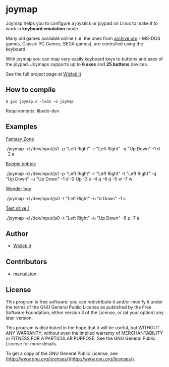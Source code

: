 # joymap

Joymap helps you to configure a joystick or joypad on Linux to make it to work in **keyboard emulation** mode.

Many old games available online (i.e. the ones from [archive.org](https://archive.org/) - MS-DOS games, Classic PC Games, SEGA games), are controlled using the keyboard.

With joymap you can map very easily keyboard keys to buttons and axes of the joypad. Joymaps supports up to **6 axes** and **25 buttons** devices.

See the full project page at [Wizlab.it](https://www.wizlab.it/code/joymap.html)


How to compile
--------------
    $ gcc joymap.c -lxdo -o joymap
Requirements: libxdo-dev


Examples
--------
[Fantasy Zone](http://www.retrosega.com/game.php?id=192)

./joymap -d /dev/input/js1 -p "Left Right" -r "Left Right" -q "Up Down" -1 d -3 s


[Bubble bobble](https://archive.org/details/msdos_Bubble_Bobble_1988)

./joymap -d /dev/input/js1 -p "Left Right" -r "Left Right" -t "Left Right" -q "Up Down" -u "Up Down" -1 d -2 Up -3 s -4 q -6 q -5 w -7 w


[Wonder boy](http://www.retrosega.com/game.php?id=1207)

./joymap -d /dev/input/js0 -t "Left Right" -u "d Down" -1 s


[Test drive 1](https://classicreload.com/test-drive.html)

./joymap -d /dev/input/js0 -t "Left Right" -u "Up Down" -6 z -7 a


Author
------
  * [Wizlab.it](https://www.wizlab.it/)


Contributors
------------
  * [markalston](https://github.com/markalston)


License
-------
This program is free software: you can redistribute it and/or modify
it under the terms of the GNU General Public License as published by
the Free Software Foundation, either version 3 of the License, or
(at your option) any later version.

This program is distributed in the hope that it will be useful,
but WITHOUT ANY WARRANTY; without even the implied warranty of
MERCHANTABILITY or FITNESS FOR A PARTICULAR PURPOSE. See the
GNU General Public License for more details.

To get a copy of the GNU General Public License, see [http://www.gnu.org/licenses/](http://www.gnu.org/licenses/).
